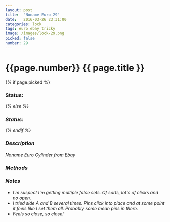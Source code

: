 ```yaml
---
layout: post
title:  "Noname Euro 29"
date:   2016-03-26 23:31:00
categories: lock
tags: euro ebay tricky
image: /images/lock-29.png
picked: false
number: 29
---
```


# {{page.number}} {{ page.title }}

{% if page.picked %}
### Status: <i class="fa fa-unlock"/>
{% else %}
### Status: <i class="fa fa-lock"/>
{% endif %}

### Description

Noname Euro Cylinder from Ebay

### Methods

### Notes

- I'm suspect I'm getting multiple false sets. Of sorts, lot's of clicks and no open.
- I tried side A and B several times. Pins click into place and at some point it feels like I set them all. Probably some mean pins in there.
- Feels so close, so close!

